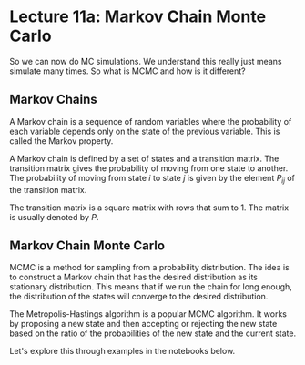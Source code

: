 # Lecture 11a: Markov Chain Monte Carlo

So we can now do MC simulations. We understand this really just means simulate many times. So what is MCMC and how is it different?

## Markov Chains

A Markov chain is a sequence of random variables where the probability of each variable depends only on the state of the previous variable. This is called the Markov property.

A Markov chain is defined by a set of states and a transition matrix. The transition matrix gives the probability of moving from one state to another. The probability of moving from state $i$ to state $j$ is given by the element $P_{ij}$ of the transition matrix.

The transition matrix is a square matrix with rows that sum to 1. The matrix is usually denoted by $P$.

## Markov Chain Monte Carlo

MCMC is a method for sampling from a probability distribution. The idea is to construct a Markov chain that has the desired distribution as its stationary distribution. This means that if we run the chain for long enough, the distribution of the states will converge to the desired distribution.

The Metropolis-Hastings algorithm is a popular MCMC algorithm. It works by proposing a new state and then accepting or rejecting the new state based on the ratio of the probabilities of the new state and the current state.

Let's explore this through examples in the notebooks below.


```{tableofcontents}
```


